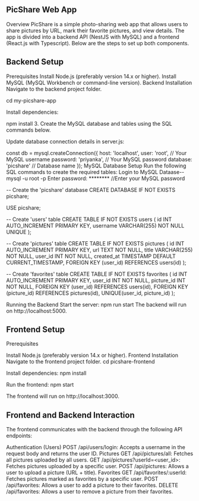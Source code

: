 ## PicShare Web App
Overview
PicShare is a simple photo-sharing web app that allows users to share pictures by URL, mark their favorite pictures, and view details. The app is divided into a backend API (NestJS  with MySQL) and a frontend (React.js with Typescript). Below are the steps to set up both components.

## Backend Setup
Prerequisites
Install Node.js (preferably version 14.x or higher).
Install MySQL (MySQL Workbench or command-line version).
Backend Installation
Navigate to the backend project folder.

cd my-picshare-app

Install dependencies:

npm install 3. Create the MySQL database and tables using the SQL commands below.

Update database connection details in server.js:

const db = mysql.createConnection({ host: 'localhost', user: 'root', // Your MySQL username password: 'priyanka', // Your MySQL password database: 'picshare' // Database name });
MySQL Database Setup
Run the following SQL commands to create the required tables: Login to MySQL Dataase-- mysql -u root -p Enter password: ******** //Enter your MySQL password

-- Create the 'picshare' database CREATE DATABASE IF NOT EXISTS picshare;

USE picshare;

-- Create 'users' table CREATE TABLE IF NOT EXISTS users ( id INT AUTO_INCREMENT PRIMARY KEY, username VARCHAR(255) NOT NULL UNIQUE );

-- Create 'pictures' table CREATE TABLE IF NOT EXISTS pictures ( id INT AUTO_INCREMENT PRIMARY KEY, url TEXT NOT NULL, title VARCHAR(255) NOT NULL, user_id INT NOT NULL, created_at TIMESTAMP DEFAULT CURRENT_TIMESTAMP, FOREIGN KEY (user_id) REFERENCES users(id) );

-- Create 'favorites' table CREATE TABLE IF NOT EXISTS favorites ( id INT AUTO_INCREMENT PRIMARY KEY, user_id INT NOT NULL, picture_id INT NOT NULL, FOREIGN KEY (user_id) REFERENCES users(id), FOREIGN KEY (picture_id) REFERENCES pictures(id), UNIQUE(user_id, picture_id) );

Running the Backend Start the server: npm run start
The backend will run on http://localhost:5000.

## Frontend Setup
Prerequisites

Install Node.js (preferably version 14.x or higher). Frontend Installation
Navigate to the frontend project folder.
cd picshare-frontend

Install dependencies:
npm install

Run the frontend:
npm start

The frontend will run on http://localhost:3000.

## Frontend and Backend Interaction
The frontend communicates with the backend through the following API endpoints:

Authentication (Users)
POST /api/users/login:
Accepts a username in the request body and returns the user ID.
Pictures
GET /api/pictures/all: Fetches all pictures uploaded by all users.
GET /api/pictures?userId=<user_id>: Fetches pictures uploaded by a specific user.
POST /api/pictures: Allows a user to upload a picture (URL + title).
Favorites
GET /api/favorites/:userId: Fetches pictures marked as favorites by a specific user.
POST /api/favorites: Allows a user to add a picture to their favorites.
DELETE /api/favorites: Allows a user to remove a picture from their favorites.
